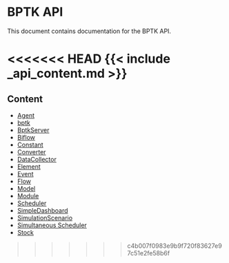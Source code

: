 # BPTK API

This document contains documentation for the BPTK API.

<<<<<<< HEAD
{{< include _api_content.md >}}
=======
## Content

* [Agent](/api/api_agent.md)
* [bptk](/api/api_bptk.md)
* [BptkServer](/api/api_bptk_server.md)
* [Biflow](/api/api_biflow.md)
* [Constant](/api/api_constant.md)
* [Converter](/api/api_converter.md)
* [DataCollector](/api/api_datacollector.md)
* [Element](/api/api_element.md)
* [Event](/api/api_event.md)
* [Flow](/api/api_flow.md)
* [Model](/api/api_model.md)
* [Module](/api/api_module.md)
* [Scheduler](/api/api_scheduler.md)
* [SimpleDashboard](/api/api_simpledashboard.md)
* [SimulationScenario](/api/api_simulation_scenario.md)
* [Simultaneous Scheduler](/api/api_simultaneousScheduler.md)
* [Stock](/api/api_stock.md)
>>>>>>> c4b007f0983e9b9f720f83627e97c51e2fe58b6f
